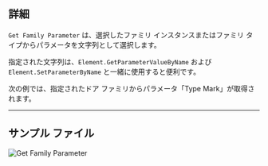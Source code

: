 ## 詳細
`Get Family Parameter` は、選択したファミリ インスタンスまたはファミリ タイプからパラメータを文字列として選択します。

指定された文字列は、`Element.GetParameterValueByName` および `Element.SetParameterByName` と一緒に使用すると便利です。

 次の例では、指定されたドア ファミリからパラメータ「Type Mark」が取得されます。
___
## サンプル ファイル

![Get Family Parameter](./DSRevitNodesUI.FamilyInstanceParameters_img.jpg)
